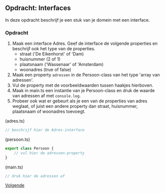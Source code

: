 ## Opdracht: Interfaces

In deze opdracht beschrijf je een stuk van je domein met een interface.

### Opdracht

1. Maak een interface Adres. Geef de interface de volgende properties en beschrijf ook het type van de properties.
   * straat ('De Eikenhorst' of 'Dam)
   * huisnummer (2 of 1)
   * plaatsnaam ('Wassenaar' of 'Amsterdam)
   * woonadres (true of false)
2. Maak een property `adressen` in de Persoon-class van het type 'array van adressen'.
3. Vul de property met de voorbeeldwaarden tussen haakjes hierboven.
4. Maak in main.ts een instantie van je Persoon-class en druk de waarde van adressen af met `console.log`.
5. Probeer ook wat er gebeurt als je een van de properties van adres weglaat, of juist een andere property dan straat, 
   huisnummer, plaatsnaam of woonadres toevoegt.

(adres.ts)
```typescript
// beschrijf hier de Adres-interface
```

(persoon.ts)
```typescript
export class Persoon {
    // vul hier de adressen-property
}
```

(main.ts)
```typescript
// druk hier de adressen af
```

[Volgende](24.interfaces.uitwerking.md)
